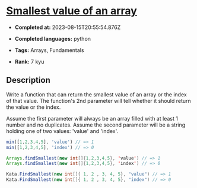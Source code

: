 # [Smallest value of an array](https://www.codewars.com/kata/544a54fd18b8e06d240005c0)

- **Completed at:** 2023-08-15T20:55:54.876Z

- **Completed languages:** python

- **Tags:** Arrays, Fundamentals

- **Rank:** 7 kyu

## Description

Write a function that can return the smallest value of an array or the index of that value. The function's 2nd parameter will tell whether it should return the value or the index.

Assume the first parameter will always be an array filled with at least 1 number and no duplicates. Assume the second parameter will be a string holding one of two values: 'value' and 'index'.

```javascript
min([1,2,3,4,5], 'value') // => 1
min([1,2,3,4,5], 'index') // => 0
```

```java
Arrays.findSmallest(new int[]{1,2,3,4,5}, 'value') // => 1
Arrays.findSmallest(new int[]{1,2,3,4,5}, 'index') // => 0
```

```C#
Kata.FindSmallest(new int[]{ 1, 2 , 3, 4, 5}, "value") // => 1
Kata.FindSmallest(new int[]{ 1, 2 , 3, 4, 5}, "index") // => 0
```